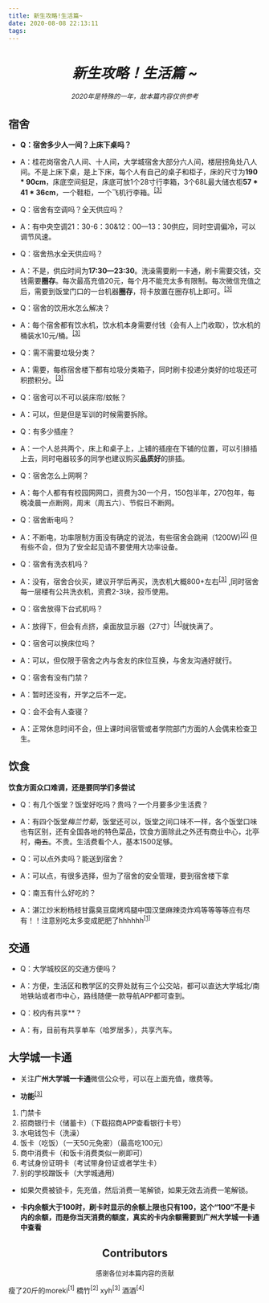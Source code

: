 ```yaml
---
title: 新生攻略!生活篇~
date: 2020-08-08 22:13:11
tags:
---
```




# <center>*新生攻略！生活篇 ~*</center>


<center>

<font size="2">*2020年是特殊的一年，故本篇内容仅供参考*</font>

</center>

<!--more-->

## 宿舍

+ **Q：宿舍多少人一间？上床下桌吗？**
+ A：桂花岗宿舍八人间、十人间，大学城宿舍大部分六人间，楼层拐角处八人间。不是上床下桌，是上下床，每个人有自己的桌子和柜子，床的尺寸为**190 * 90cm**，床底空间挺足，床底可放1个28寸行李箱，3个68L最大储衣柜**57 * 41 * 36cm**，一个鞋柜，一个飞机行李箱。<sup>[[3]](#3)</sup>
  
  
+ Q：宿舍有空调吗？全天供应吗？
+ A：有中央空调21：30-6：30&12：00—13：30供应，同时空调偏冷，可以调节风速。


+ Q：宿舍热水全天供应吗？
+ A：不是，供应时间为**17:30—23:30**。洗澡需要刷一卡通，刷卡需要交钱，交钱需要**圈存**。每次最高充值20元，每个月不能充太多有限制。每次微信充值之后，需要到饭堂门口的一台机器**圈存**，将卡放置在圈存机上即可。<sup>[[3]](#3)</sup>


+ Q：宿舍的饮用水怎么解决？
+ A：每个宿舍都有饮水机，饮水机本身需要付钱（会有人上门收取），饮水机的桶装水10元/桶。<sup>[[3]](#3)</sup>


+ Q：需不需要垃圾分类？
+ A：需要，每栋宿舍楼下都有垃圾分类箱子，同时刷卡投递分类好的垃圾还可积攒积分。<sup>[[3]](#3)</sup>


+ Q：宿舍可以不可以装床帘/蚊帐？
+ A：可以，但是但是军训的时候需要拆除。


+ Q：有多少插座？
+ A：一个人总共两个，床上和桌子上，上铺的插座在下铺的位置，可以引排插上去，同时电器较多的同学也建议购买**品质好**的排插。


+ Q：宿舍怎么上网啊？
+ A：每个人都有有校园网网口，资费为30一个月，150包半年，270包年，每晚凌晨一点断网，周末（周五六）、节假日不断网。


+ Q：宿舍断电吗？
+ A：不断电，功率限制方面没有确定的说法，有些宿舍会跳闸（1200W)<sup>[[2]](#2)</sup> 但有些不会，但为了安全起见请不要使用大功率设备。


+ Q：宿舍有洗衣机吗？
+ A：没有，宿舍合伙买，建议开学后再买，洗衣机大概800+左右<sup>[[3]](#3)</sup> ,同时宿舍每一层楼有公共洗衣机，资费2-3块，投币使用。
  

+ Q：宿舍放得下台式机吗？
+ A：放得下，但会有点挤，桌面放显示器（27寸）<sup>[[4]](#4)</sup>就快满了。


+ Q：宿舍可以换床位吗？
+ A：可以，但仅限于宿舍之内与舍友的床位互换，与舍友沟通好就行。


+ Q：宿舍有没有门禁？
+ A：暂时还没有，开学之后不一定。


+ Q：会不会有人查寝？
+ A：正常休息时间不会，但上课时间宿管或者学院部门方面的人会偶来检查卫生。
  

## 饮食

**饮食方面众口难调，还是要同学们多尝试**

+ Q：有几个饭堂？饭堂好吃吗？贵吗？一个月要多少生活费？
+ A：有四个饭堂*梅兰竹菊*，饭堂还可以，饭堂之间口味不一样，各个饭堂口味也有区别，还有全国各地的特色菜品，饮食方面除此之外还有商业中心，北亭村，~~南五~~。不贵。生活费看个人，基本1500足够。


+ Q：可以点外卖吗？能送到宿舍？
+ A：可以点，有很多选择，但为了宿舍的安全管理，要到宿舍楼下拿


+ Q：南五有什么好吃的？
+ A：湛江炒米粉杨枝甘露臭豆腐烤鸡腿中国汉堡麻辣烫炸鸡等等等等应有尽有！！注意别吃太多变成肥肥了hhhhhh<sup>[[1]](#1)</sup>


## 交通


+ Q：大学城校区的交通方便吗？
+ A：方便，生活区和教学区的交界处就有三个公交站，都可以直达大学城北/南地铁站或者市中心，路线随便一款导航APP都可查到。


+ Q：校内有共享**？
+ A：有，目前有共享单车（哈罗居多），共享汽车。


## 大学城一卡通


+ 关注**广州大学城一卡通**微信公众号，可以在上面充值，缴费等。


+ **功能**<sup>[[3]](#3)</sup>
1. 门禁卡
2. 招商银行卡（储蓄卡）（下载招商APP查看银行卡号）
3. 水电钱包卡（洗澡）
4. 饭卡（吃饭）（一天50元免密）（最高吃100元）
5. 商中消费卡（和饭卡消费类似一刷即可）
6. 考试身份证明卡（考试带身份证或者学生卡）
7. 别的学校蹭饭卡（大学城通用）


+ 如果欠费被锁卡，先充值，然后消费一笔解锁，如果无效去消费一笔解锁。


+ **卡内余额大于100时，刷卡时显示的余额上限也只有100，这个“100”不是卡内的余额，而是你当天消费的额度，真实的卡内余额需要到广州大学城一卡通中查看**


<center>


## Contributors  
<font size="2"> 感谢各位对本篇内容的贡献</font>

</center>

<span id="1">瘦了20斤的moreki<sup>[1]</sup></span> <span id="2">橋竹<sup>[2]</sup></span> <span id="3">xyh<sup>[3]</sup></span> <span id="4">酒酒<sup>[4]</sup></span>
